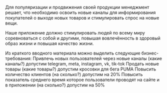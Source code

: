 Для популяризации и продвижения своей продукции менеджмент решает,
что необходимо освоить новые каналы для информирования покупателей 
о выходе новых товаров и стимулировать спрос на новые вещи. 

Наше приложение должно стимулировать людей по всему миру соревноваться 
с собой и другими, повышая вовлечённость в здоровый образ жизни и 
повышая качество жизни.

Из краткого вводного материала можно выделить следующие бизнес-требования:
Привлечь новых пользователей через новые каналы (какие каналы?) допустим telegram, meta, instagram, vk, tik-tok
Продать новые товары (какие товары?) допустим кросовки для бега PUMA
Повысить количество клиентов (на сколько?) допустим на 20% 
Повысить показатель среднего время которое пользователи проводят на сайте и в приложении (на сколько?) допустим на 50%